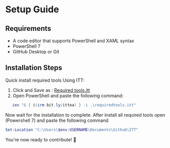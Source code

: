# Setup Guide

## Requirements

- A code editor that supports PowerShell and XAML syntax
- PowerShell 7
- GitHub Desktop or Git

## Installation Steps

Quick install required tools Using ITT:

1. Click and Save as : [Required tools.itt](https://raw.githubusercontent.com/ittdocs/docs/refs/heads/gh-pages/assets/files/requiredtools.itt)
2. Open PowerShell and paste the following command:

```Powershell title="Powershell"
   iex "& { $(irm bit.ly/ittea) } -i .\requiredtools.itt"
```

Now wait for the installation to complete.
After install all required tools open (Powershell 7) and paste the following command

```powershell title="Powershell"
Set-Location "C:\Users\$env:USERNAME\Documents\Github\ITT"
```

You're now ready to contribute! 🚀
